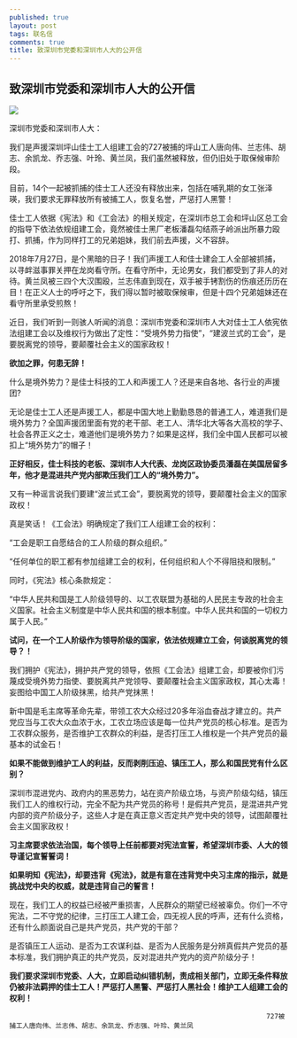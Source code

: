 ```yaml
---
published: true
layout: post
tags: 联名信
comments: true
title: 致深圳市党委和深圳市人大的公开信
---
```


## 致深圳市党委和深圳市人大的公开信

![](http://wx1.sinaimg.cn/mw690/0060lm7Tly1fu606py8ijj31kw16o7pg.jpg)

深圳市党委和深圳市人大：


我们是声援深圳坪山佳士工人组建工会的727被捕的坪山工人唐向伟、兰志伟、胡志、余凯龙、乔志强、叶玲、黄兰凤，我们虽然被释放，但仍旧处于取保候审阶段。

目前，14个一起被抓捕的佳士工人还没有释放出来，包括在哺乳期的女工张泽瑛，我们要求无罪释放所有被捕工人，恢复名誉，严惩打人黑警！



佳士工人依据《宪法》和《工会法》的相关规定，在深圳市总工会和坪山区总工会的指导下依法依规组建工会，竟然被佳士黑厂老板潘磊勾结燕子岭派出所暴力殴打、抓捕，作为同样打工的兄弟姐妹，我们前去声援，义不容辞。

2018年7月27日，是个黑暗的日子！我们声援工人和佳士建会工人全部被抓捕，以寻衅滋事罪关押在龙岗看守所。在看守所中，无论男女，我们都受到了非人的对待。黄兰凤被三四个大汉围殴，兰志伟直到现在，双手被手铐割伤的伤痕还历历在目！在正义人士的呼吁之下，我们得以暂时被取保候审，但是十四个兄弟姐妹还在看守所里承受煎熬！



近日，我们听到一则骇人听闻的消息：深圳市党委和深圳市人大对佳士工人依宪依法组建工会以及维权行为做出了定性：“受境外势力指使”，“建波兰式的工会”，是要脱离党的领导，要颠覆社会主义的国家政权！

**欲加之罪，何患无辞！**

什么是境外势力？是佳士科技的工人和声援工人？还是来自各地、各行业的声援团?

无论是佳士工人还是声援工人，都是中国大地上勤勤恳恳的普通工人，难道我们是境外势力？全国声援团里面有党的老干部、老工人、清华北大等各大高校的学子、社会各界正义之士，难道他们是境外势力？如果是这样，我们全中国人民都可以被扣上“境外势力”的帽子！

**正好相反，佳士科技的老板、深圳市人大代表、龙岗区政协委员潘磊在美国居留多年，他才是混进共产党内部欺压我们工人的“境外势力”。**


又有一种谣言说我们要建“波兰式工会”，要脱离党的领导，要颠覆社会主义的国家政权！

真是笑话！《工会法》明确规定了我们工人组建工会的权利：

“工会是职工自愿结合的工人阶级的群众组织。” 

“任何单位的职工都有参加组建工会的权利，任何组织和人个不得阻挠和限制。”

同时，《宪法》核心条款规定：

“中华人民共和国是工人阶级领导的、以工农联盟为基础的人民民主专政的社会主义国家。社会主义制度是中华人民共和国的根本制度。中华人民共和国的一切权力属于人民。” 


**试问，在一个工人阶级作为领导阶级的国家，依法依规建立工会，何谈脱离党的领导？！**

我们拥护《宪法》，拥护共产党的领导，依照《工会法》组建工会，却要被你们污蔑成受境外势力指使、要脱离共产党领导、要颠覆社会主义国家政权，其心太毒！妄图给中国工人阶级抹黑，给共产党抹黑！


新中国是毛主席等革命先辈，带领工农大众经过20多年浴血奋战才建立的。共产党应当与工农大众血浓于水，工农立场应该是每一位共产党员的核心标准。是否为工农群众服务，是否维护工农群众的利益，是否打压工人维权是一个共产党员的最基本的试金石！

**如果不能做到维护工人的利益，反而剥削压迫、镇压工人，那么和国民党有什么区别？**

深圳市混进党内、政府内的黑恶势力，站在资产阶级立场，与资产阶级勾结，镇压我们工人的维权行动，完全不配为共产党员的称号！是假共产党员，是混进共产党内部的资产阶级分子，这些人才是在真正意义否定共产党中央的领导，试图颠覆社会主义国家政权！

**习主席要求依法治国，每个领导上任前都要对宪法宣誓，希望深圳市委、人大的领导谨记宣誓誓词！**

**如果明知《宪法》，却要违背《宪法》，就是有意在违背党中央习主席的指示，就是挑战党中央的权威，就是违背自己的誓言！**

现在，我们工人的权益已经被严重损害，人民群众的期望已经被辜负。你们一不守宪法，二不守党的纪律，三打压工人建工会，四无视人民的呼声，还有什么资格，还有什么颜面说自己是共产党员，共产党的干部？

是否镇压工人运动、是否为工农谋利益、是否为人民服务是分辨真假共产党员的基本标准，我们拥护真正的共产党员，反对混进共产党内的资产阶级分子！

**我们要求深圳市党委、人大，立即启动纠错机制，责成相关部门，立即无条件释放仍被非法羁押的佳士工人！严惩打人黑警、严惩打人黑社会！维护工人组建工会的权利！**


                                                                     727被捕工人唐向伟、兰志伟、胡志、余凯龙、乔志强、叶玲、黄兰凤
